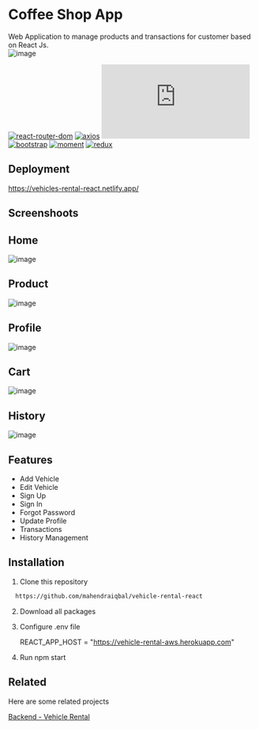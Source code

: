# Coffee Shop App

Web Application to manage products and transactions for customer based on React Js.
<br />
![image](https://drive.google.com/uc?export=view&id=16ecdtCBFrWQrvvjb3yuTDNlWPJT1mcPH)
<br />

[![react-router-dom](https://img.shields.io/npm/v/react-router-dom?label=react-router-dom)](https://www.npmjs.com/package/react-router-dom)
[![axios](https://img.shields.io/npm/v/axios?label=axios)](https://www.npmjs.com/package/axios)
[![chart.js](https://img.shields.io/npm/v/chart.js?label=chart.js)](https://www.npmjs.com/package/chart.js)
[![bootstrap](https://img.shields.io/npm/v/bootstrap?label=bootstrap)](https://www.npmjs.com/package/react-bootstrap)
[![moment](https://img.shields.io/npm/v/moment?label=moment)](https://www.npmjs.com/package/moment)
[![redux](https://img.shields.io/npm/v/redux?label=redux)](https://www.npmjs.com/package/redux)
<br />

## Deployment

https://vehicles-rental-react.netlify.app/

## Screenshoots
## Home
![image](https://drive.google.com/uc?export=view&id=1DNiTTWhnIz6aRUUw8AHKvoIk0ZXJXwZK)
## Product
![image](https://drive.google.com/uc?export=view&id=1qwuIiy2uYtKdmbQ5qbg8NhTRRK0xpQEY)
## Profile
![image](https://drive.google.com/uc?export=view&id=1Zso85maMay-9c4Zxo9cgu7gGshk4lCb5)
## Cart
![image](https://drive.google.com/uc?export=view&id=11NOmVabGMvBAjUA06BXWgVE5Bx-Lha3L)
## History
![image](https://drive.google.com/uc?export=view&id=1G56R9epU32QAv1K8H0O2uJl1I9ObRK74)


## Features

- Add Vehicle
- Edit Vehicle
- Sign Up
- Sign In
- Forgot Password
- Update Profile
- Transactions
- History Management


## Installation

1. Clone this repository
```bash
  https://github.com/mahendraiqbal/vehicle-rental-react
```

2. Download all packages

3. Configure .env file 

    REACT_APP_HOST = "https://vehicle-rental-aws.herokuapp.com"

4. Run npm start 
    

## Related

Here are some related projects

[Backend - Vehicle Rental](https://github.com/mahendraiqbal/vehicle-rental)

